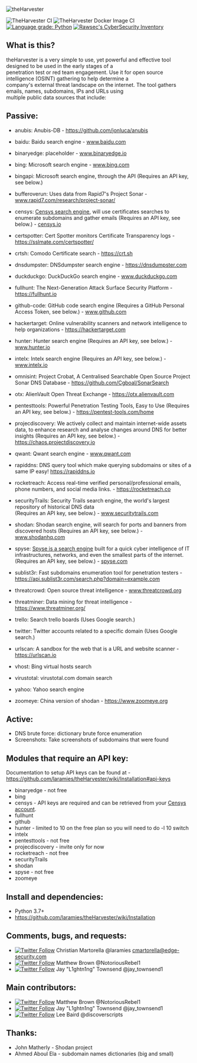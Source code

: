 ![theHarvester](https://github.com/laramies/theHarvester/blob/master/theHarvester-logo.png)

![TheHarvester CI](https://github.com/laramies/theHarvester/workflows/TheHarvester%20Python%20CI/badge.svg) ![TheHarvester Docker Image CI](https://github.com/laramies/theHarvester/workflows/TheHarvester%20Docker%20Image%20CI/badge.svg) [![Language grade: Python](https://img.shields.io/lgtm/grade/python/g/laramies/theHarvester.svg?logo=lgtm&logoWidth=18)](https://lgtm.com/projects/g/laramies/theHarvester/context:python)
[![Rawsec's CyberSecurity Inventory](https://inventory.rawsec.ml/img/badges/Rawsec-inventoried-FF5050_flat_without_logo.svg)](https://inventory.rawsec.ml/)

What is this?
-------------
theHarvester is a very simple to use, yet powerful and effective tool designed to be used in the early stages of a<br>
penetration test or red team engagement. Use it for open source intelligence (OSINT) gathering to help determine a<br>
company's external threat landscape on the internet. The tool gathers emails, names, subdomains, IPs and URLs using<br>
multiple public data sources that include:

Passive:
--------
* anubis: Anubis-DB - https://github.com/jonluca/anubis

* baidu: Baidu search engine - www.baidu.com

* binaryedge: placeholder - www.binaryedge.io

* bing: Microsoft search engine - www.bing.com

* bingapi: Microsoft search engine, through the API (Requires an API key, see below.)

* bufferoverun: Uses data from Rapid7's Project Sonar - www.rapid7.com/research/project-sonar/

* censys: [Censys search engine](https://search.censys.io/), will use certificates searches to enumerate subdomains and gather emails (Requires an API key, see below.) - [censys.io](https://censys.io/)

* certspotter: Cert Spotter monitors Certificate Transparency logs - https://sslmate.com/certspotter/

* crtsh: Comodo Certificate search - https://crt.sh

* dnsdumpster: DNSdumpster search engine - https://dnsdumpster.com

* duckduckgo: DuckDuckGo search engine - www.duckduckgo.com

* fullhunt: The Next-Generation Attack Surface Security Platform - https://fullhunt.io

* github-code: GitHub code search engine (Requires a GitHub Personal Access Token, see below.) - www.github.com

* hackertarget: Online vulnerability scanners and network intelligence to help organizations - https://hackertarget.com

* hunter: Hunter search engine (Requires an API key, see below.) - www.hunter.io

* intelx: Intelx search engine (Requires an API key, see below.) - www.intelx.io

* omnisint: Project Crobat, A Centralised Searchable Open Source Project Sonar DNS Database - https://github.com/Cgboal/SonarSearch

* otx: AlienVault Open Threat Exchange - https://otx.alienvault.com

* pentesttools: Powerful Penetration Testing Tools, Easy to Use (Requires an API key, see below.) - https://pentest-tools.com/home

* projecdiscovery: We actively collect and maintain internet-wide assets data,
  to enhance research and analyse changes around DNS for better insights (Requires an API key, see below.) - https://chaos.projectdiscovery.io

* qwant: Qwant search engine - www.qwant.com

* rapiddns: DNS query tool which make querying subdomains or sites of a same IP easy! https://rapiddns.io

* rocketreach: Access real-time verified personal/professional emails, phone numbers, and social media links. - https://rocketreach.co

* securityTrails: Security Trails search engine, the world's largest repository of historical DNS data<br>
  (Requires an API key, see below.) - www.securitytrails.com

* shodan: Shodan search engine, will search for ports and banners from discovered hosts (Requires an API key, see below.) - www.shodanhq.com

* spyse: [Spyse is a search engine](https://spyse.com/) built for a quick cyber intelligence of IT infrastructures, networks, and even the smallest parts of the internet. (Requires an API key, see below.) - [spyse.com](https://spyse.com)

* sublist3r: Fast subdomains enumeration tool for penetration testers - https://api.sublist3r.com/search.php?domain=example.com

* threatcrowd: Open source threat intelligence - www.threatcrowd.org

* threatminer: Data mining for threat intelligence - https://www.threatminer.org/

* trello: Search trello boards (Uses Google search.)

* twitter: Twitter accounts related to a specific domain (Uses Google search.)

* urlscan: A sandbox for the web that is a URL and website scanner - https://urlscan.io

* vhost: Bing virtual hosts search

* virustotal: virustotal.com domain search

* yahoo: Yahoo search engine

* zoomeye: China version of shodan - https://www.zoomeye.org


Active:
-------
* DNS brute force: dictionary brute force enumeration
* Screenshots: Take screenshots of subdomains that were found

Modules that require an API key:
--------------------------------
Documentation to setup API keys can be found at - https://github.com/laramies/theHarvester/wiki/Installation#api-keys

* binaryedge - not free
* bing
* censys - API keys are required and can be retrieved from your [Censys account](https://search.censys.io/account/api).
* fullhunt
* github
* hunter - limited to 10 on the free plan so you will need to do -l 10 switch
* intelx
* pentesttools - not free
* projecdiscovery - invite only for now
* rocketreach - not free
* securityTrails
* shodan
* spyse - not free
* zoomeye

Install and dependencies:
-------------------------
* Python 3.7+
* https://github.com/laramies/theHarvester/wiki/Installation


Comments, bugs, and requests:
----------------------------
* [![Twitter Follow](https://img.shields.io/twitter/follow/laramies.svg?style=social&label=Follow)](https://twitter.com/laramies) Christian Martorella @laramies
  cmartorella@edge-security.com
* [![Twitter Follow](https://img.shields.io/twitter/follow/NotoriousRebel1.svg?style=social&label=Follow)](https://twitter.com/NotoriousRebel1) Matthew Brown @NotoriousRebel1
* [![Twitter Follow](https://img.shields.io/twitter/follow/jay_townsend1.svg?style=social&label=Follow)](https://twitter.com/jay_townsend1) Jay "L1ghtn1ng" Townsend @jay_townsend1


Main contributors:
------------------
* [![Twitter Follow](https://img.shields.io/twitter/follow/NotoriousRebel1.svg?style=social&label=Follow)](https://twitter.com/NotoriousRebel1) Matthew Brown @NotoriousRebel1
* [![Twitter Follow](https://img.shields.io/twitter/follow/jay_townsend1.svg?style=social&label=Follow)](https://twitter.com/jay_townsend1) Jay "L1ghtn1ng" Townsend @jay_townsend1
* [![Twitter Follow](https://img.shields.io/twitter/follow/discoverscripts.svg?style=social&label=Follow)](https://twitter.com/discoverscripts) Lee Baird @discoverscripts


Thanks:
-------
* John Matherly - Shodan project
* Ahmed Aboul Ela - subdomain names dictionaries (big and small)
